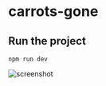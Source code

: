 # carrots-gone

## Run the project

```
npm run dev
```

![screenshot](https://i.imgur.com/UrQoWOQ.png)
